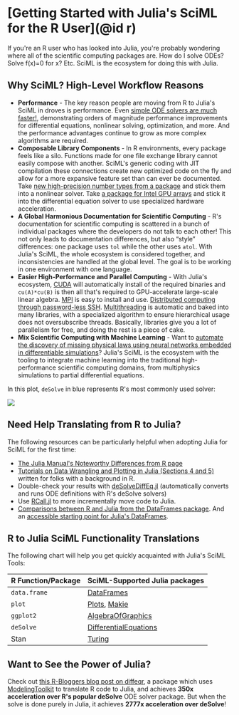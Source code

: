 # [Getting Started with Julia's SciML for the R User](@id r)

If you're an R user who has looked into Julia, you're probably wondering where all of the
scientific computing packages are. How do I solve ODEs? Solve f(x)=0 for x? Etc. SciML
is the ecosystem for doing this with Julia.

## Why SciML? High-Level Workflow Reasons

  - **Performance** - The key reason people are moving from R to Julia's SciML in droves
    is performance. Even [simple ODE solvers are much faster!](https://benchmarks.sciml.ai/stable/MultiLanguage/ode_wrapper_packages/),
    demonstrating orders of magnitude performance improvements for differential equations,
    nonlinear solving, optimization, and more. And the performance advantages continue to
    grow as more complex algorithms are required.
  - **Composable Library Components** - In R environments, every package feels like
    a silo. Functions made for one file exchange library cannot easily compose with another.
    SciML's generic coding with JIT compilation these connections create new optimized code on
    the fly and allow for a more expansive feature set than can ever be documented. Take
    [new high-precision number types from a package](https://github.com/JuliaArbTypes/ArbFloats.jl)
    and stick them into a nonlinear solver. Take
    [a package for Intel GPU arrays](https://github.com/JuliaGPU/oneAPI.jl) and stick it into
    the differential equation solver to use specialized hardware acceleration.
  - **A Global Harmonious Documentation for Scientific Computing** - R's documentation for
    scientific computing is scattered in a bunch of individual packages where the developers
    do not talk to each other! This not only leads to documentation differences, but also
    “style” differences: one package uses `tol` while the other uses `atol`. With Julia's
    SciML, the whole ecosystem is considered together, and inconsistencies are handled at the
    global level. The goal is to be working in one environment with one language.
  - **Easier High-Performance and Parallel Computing** - With Julia's ecosystem,
    [CUDA](https://github.com/JuliaGPU/CUDA.jl) will automatically install of the required
    binaries and `cu(A)*cu(B)` is then all that's required to GPU-accelerate large-scale
    linear algebra. [MPI](https://github.com/JuliaParallel/MPI.jl) is easy to install and
    use. [Distributed computing through password-less SSH](https://docs.julialang.org/en/v1/manual/distributed-computing/). [Multithreading](https://docs.julialang.org/en/v1/manual/multi-threading/)
    is automatic and baked into many libraries, with a specialized algorithm to ensure
    hierarchical usage does not oversubscribe threads. Basically, libraries give you a lot
    of parallelism for free, and doing the rest is a piece of cake.
  - **Mix Scientific Computing with Machine Learning** - Want to [automate the discovery
    of missing physical laws using neural networks embedded in differentiable simulations](https://arxiv.org/abs/2001.04385)? Julia's SciML is the ecosystem with the tooling to integrate machine
    learning into the traditional high-performance scientific computing domains, from
    multiphysics simulations to partial differential equations.

In this plot, `deSolve` in blue represents R's most commonly used solver:

![](https://user-images.githubusercontent.com/1814174/195836404-ea69730e-69a4-4bf0-8d12-f57d5b8fce21.PNG)

## Need Help Translating from R to Julia?

The following resources can be particularly helpful when adopting Julia for SciML for the
first time:

  - [The Julia Manual's Noteworthy Differences from R page](https://docs.julialang.org/en/v1/manual/noteworthy-differences/#Noteworthy-differences-from-R)
  - [Tutorials on Data Wrangling and Plotting in Julia (Sections 4 and 5)](http://tutorials.pumas.ai/)
    written for folks with a background in R.
  - Double-check your results with [deSolveDiffEq.jl](https://github.com/SciML/deSolveDiffEq.jl)
    (automatically converts and runs ODE definitions with R's deSolve solvers)
  - Use [RCall.jl](https://juliainterop.github.io/RCall.jl/stable/) to more incrementally move
    code to Julia.
  - [Comparisons between R and Julia from the DataFrames package](https://dataframes.juliadata.org/stable/man/comparisons/). And an [accessible starting point for Julia's DataFrames](https://bkamins.github.io/julialang/2020/12/24/minilanguage.html).

## R to Julia SciML Functionality Translations

The following chart will help you get quickly acquainted with Julia's SciML Tools:

| R Function/Package | SciML-Supported Julia packages                                                        |
|:------------------ |:------------------------------------------------------------------------------------- |
| `data.frame`       | [DataFrames](https://dataframes.juliadata.org/stable/)                                |
| `plot`             | [Plots](https://docs.juliaplots.org/stable/), [Makie](https://docs.makie.org/stable/) |
| `ggplot2`          | [AlgebraOfGraphics](https://aog.makie.org/stable/)                                    |
| `deSolve`          | [DifferentialEquations](https://diffeq.sciml.ai/latest/)                              |
| Stan               | [Turing](https://turing.ml/stable/)                                                   |

## Want to See the Power of Julia?

Check out [this R-Bloggers blog post on diffeqr](https://www.r-bloggers.com/2020/08/gpu-accelerated-ode-solving-in-r-with-julia-the-language-of-libraries/), a package which
uses [ModelingToolkit](https://mtk.sciml.ai/dev/) to translate R code to Julia, and achieves
**350x acceleration over R's popular deSolve** ODE solver package. But when the solve is
done purely in Julia, it achieves **2777x acceleration over deSolve**!
